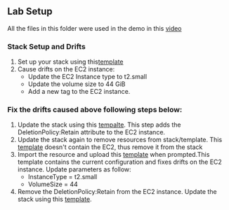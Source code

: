 
## Lab Setup
All the files in this folder were used in the demo in this [video](https://youtu.be/ir0qd06jwq8)
### Stack Setup and Drifts 
1. Set up your stack using this[template](fix-cfn-drifts\lab-original.yaml)
2. Cause drifts on the EC2 instance:
    - Update the EC2 Instance type to t2.small
    - Update the volume size to 44 GiB
    - Add a new tag to the EC2 instance.

### Fix the drifts caused above following steps below:

1. Update the stack using this [tempalte](fix-cfn-drifts\labAddDeletePolicy-Step1.yaml). This step adds the DeletionPolicy:Retain attribute to the EC2 instance.
2. Update the stack again to remove resources from stack/template. This [template](fix-cfn-drifts\labRemoveResources-Step2.yaml) doesn't contain the EC2, thus remove it from the stack
3. Import the resource and upload this [template](fix-cfn-drifts\labImportResources-Step3.yaml) when prompted.This template contains the current configuration and fixes drifts on the EC2 instance. Update parameters as follow:
    - InstanceType = t2.small
    - VolumeSize = 44
4. Remove the DeletionPolicy:Retain from the EC2 instance. Update the stack using this [template](fix-cfn-drifts\labRemoveDeletePolicy-Step4.yaml).
